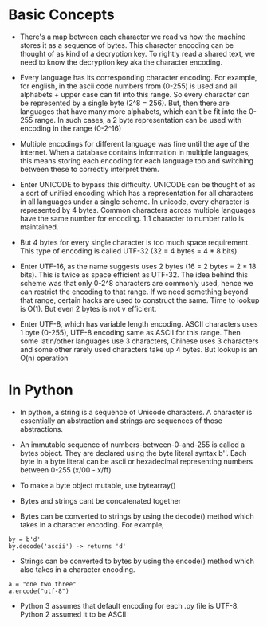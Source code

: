 # Basic Concepts

- There's a map between each character we read vs how the machine stores it as a sequence of bytes. This character encoding can be thought of as kind of a decryption key. To rightly read a shared text, we need to know the decryption key aka the character encoding.

- Every language has its corresponding character encoding. For example, for english, in the ascii code numbers from (0-255) is used and all alphabets + upper case can fit into this range. So every character can be represented by a single byte (2^8 = 256). But, then there are languages that have many more alphabets, which can't be fit into the 0-255 range. In such cases, a 2 byte representation can be used with encoding in the range (0-2^16)

- Multiple encodings for different language was fine until the age of the internet. When a database contains information in multiple languages, this means storing each encoding for each language too and switching between these to correctly interpret them. 

- Enter UNICODE to bypass this difficulty. UNICODE can be thought of as a sort of unified encoding which has a representation for all characters in all languages under a single scheme. In unicode, every character is represented by 4 bytes. Common characters across multiple languages have the same number for encoding. 1:1 character to number ratio is maintained. 

- But 4 bytes for every single character is too much space requirement. This type of encoding is called UTF-32 (32 = 4 bytes = 4 * 8 bits)

- Enter UTF-16, as the name suggests uses 2 bytes (16 = 2 bytes = 2 * 18 bits). This is twice as space efficient as UTF-32. The idea behind this scheme was that only 0-2^8 characters are commonly used, hence we can restrict the encoding to that range. If we need something beyond that range, certain hacks are used to construct the same. Time to lookup is O(1). But even 2 bytes is not v efficient.  

- Enter UTF-8, which has variable length encoding. ASCII characters uses 1 byte (0-255), UTF-8 encoding same as ASCII for this range. Then some latin/other languages use 3 characters, Chinese uses 3 characters and some other rarely used characters take up 4 bytes. But lookup is an O(n) operation

# In Python

- In python, a string is a sequence of Unicode characters. A character is essentially an abstraction and strings are sequences of those abstractions.

- An immutable sequence of numbers-between-0-and-255 is called a bytes object.  They are declared using the byte literal syntax b''. Each byte in a byte literal can be ascii or hexadecimal representing numbers between 0-255 (x/00 - x/ff)

- To make a byte object mutable, use bytearray()

- Bytes and strings cant be concatenated together 

- Bytes can be converted to strings by using the decode() method which takes in a character encoding. For example,
``` 
by = b'd'
by.decode('ascii') -> returns 'd'
```

- Strings can be converted to bytes by using the encode() method which also takes in a character encoding. 
```
a = "one two three"
a.encode("utf-8")
```

- Python 3 assumes that default encoding for each .py file is UTF-8. Python 2 assumed it to be ASCII




